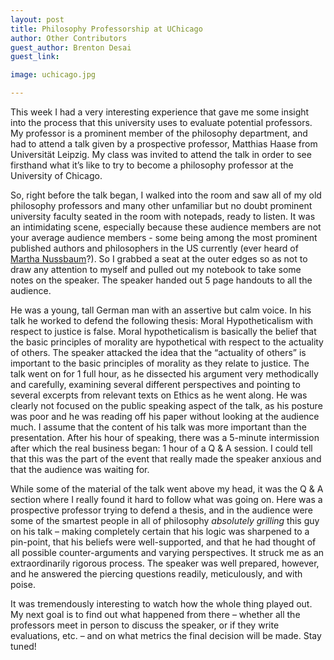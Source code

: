 ```yaml
---
layout: post
title: Philosophy Professorship at UChicago
author: Other Contributors
guest_author: Brenton Desai
guest_link:

image: uchicago.jpg

---
```


This week I had a very interesting experience that gave me some insight into the process that this university uses to evaluate potential professors. My professor is a prominent member of the philosophy department, and had to attend a talk given by a prospective professor, Matthias Haase from Universität Leipzig. My class was invited to attend the talk in order to see firsthand what it’s like to try to become a philosophy professor at the University of Chicago.

So, right before the talk began, I walked into the room and saw all of my old philosophy professors and many other unfamiliar but no doubt prominent university faculty seated in the room with notepads, ready to listen. It was an intimidating scene, especially because these audience members are not your average audience members - some being among the most prominent published authors and philosophers in the US currently (ever heard of [Martha Nussbaum](https://en.wikipedia.org/wiki/Martha_Nussbaum)?). So I grabbed a seat at the outer edges so as not to draw any attention to myself and pulled out my notebook to take some notes on the speaker. The speaker handed out 5 page handouts to all the audience. 

He was a young, tall German man with an assertive but calm voice. In his talk he worked to defend the following thesis: Moral Hypotheticalism with respect to justice is false. Moral hypotheticalism is basically the belief that the basic principles of morality are hypothetical with respect to the actuality of others. The speaker attacked the idea that the “actuality of others” is important to the basic principles of morality as they relate to justice. The talk went on for 1 full hour, as he dissected his argument very methodically and carefully, examining several different perspectives and pointing to several excerpts from relevant texts on Ethics as he went along. He was clearly not focused on the public speaking aspect of the talk, as his posture was poor and he was reading off his paper without looking at the audience much. I assume that the content of his talk was more important than the presentation. After his hour of speaking, there was a 5-minute intermission after which the real business began: 1 hour of a Q & A session. I could tell that this was the part of the event that really made the speaker anxious and that the audience was waiting for.

While some of the material of the talk went above my head, it was the Q & A section where I really found it hard to follow what was going on. Here was a prospective professor trying to defend a thesis, and in the audience were some of the smartest people in all of philosophy *absolutely grilling* this guy on his talk – making completely certain that his logic was sharpened to a pin-point, that his beliefs were well-supported, and that he had thought of all possible counter-arguments and varying perspectives. It struck me as an extraordinarily rigorous process. The speaker was well prepared, however, and he answered the piercing questions readily, meticulously, and with poise.

It was tremendously interesting to watch how the whole thing played out. My next goal is to find out what happened from there – whether all the professors meet in person to discuss the speaker, or if they write evaluations, etc. – and on what metrics the final decision will be made. Stay tuned!
